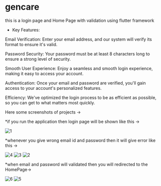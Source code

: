 # gencare

this is a login page and Home Page with validation using flutter framework

* Key Features:

Email Verification: Enter your email address, and our system will verify its format to ensure it's valid.

Password Security: Your password must be at least 8 characters long to ensure a strong level of security.

Smooth User Experience: Enjoy a seamless and smooth login experience, making it easy to access your account.

Authentication: Once your email and password are verified, you'll gain access to your account's personalized features.

Efficiency: We've optimized the login process to be as efficient as possible, so you can get to what matters most quickly.

Here some screenshots of projects ->

*if you run the application then login page will be shown like this ->

![1](https://github.com/ashutosh-26/B1-Ashutosh_Kumar/assets/57786155/bc59e477-14ed-4699-91db-acabe5f113ea)

*whenever you give wrong email id and password then it will give error like this ->

![4](https://github.com/ashutosh-26/B1-Ashutosh_Kumar/assets/57786155/594dd5ed-e974-4254-8167-820b82e98fa7)
![3](https://github.com/ashutosh-26/B1-Ashutosh_Kumar/assets/57786155/3a056286-1f27-448e-9857-5d6f08e8ec58)
![2](https://github.com/ashutosh-26/B1-Ashutosh_Kumar/assets/57786155/6ea16005-6ece-4282-b533-2c473b458aae)

*when email and password will validated then you will redirected to the HomePage->

![6](https://github.com/ashutosh-26/B1-Ashutosh_Kumar/assets/57786155/2b4cf210-b3ef-405a-b60f-774f1e75e936)
![5](https://github.com/ashutosh-26/B1-Ashutosh_Kumar/assets/57786155/f560bf8b-82e6-4a7e-b954-ae33f0c7c143)


